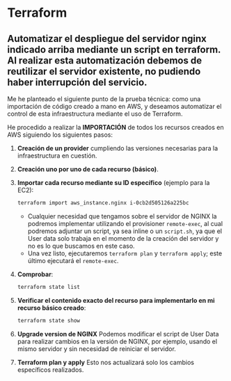 # Terraform

## Automatizar el despliegue del servidor nginx indicado arriba mediante un script en terraform. Al realizar esta automatización debemos de reutilizar el servidor existente, no pudiendo haber interrupción del servicio.

Me he planteado el siguiente punto de la prueba técnica: como una importación de código creado a mano en AWS, y deseamos automatizar el control de esta infraestructura mediante el uso de Terraform.

He procedido a realizar la **IMPORTACIÓN** de todos los recursos creados en AWS siguiendo los siguientes pasos:

1. **Creación de un provider** cumpliendo las versiones necesarias para la infraestructura en cuestión.  

2. **Creación uno por uno de cada recurso (básico)**.

3. **Importar cada recurso mediante su ID específico** (ejemplo para la EC2):
   ```bash
   terraform import aws_instance.nginx i-0cb2d505126a225bc
   ```
    - Cualquier necesidad que tengamos sobre el servidor de NGINX la podremos implementar utilizando el provisioner `remote-exec`, al cual podremos adjuntar un script, ya sea inline o un `script.sh`, ya que el User data solo trabaja en el momento de la creación del servidor y no es lo que buscamos en este caso.
    - Una vez listo, ejecutaremos `terraform plan` y `terraform apply`; este último ejecutará el `remote-exec`.

4. **Comprobar**:   
   ```bash
   terraform state list
   ```

5. **Verificar el contenido exacto del recurso para implementarlo en mi recurso básico creado**:  
   ```bash
   terraform state show
   ```
   
6. **Upgrade version de NGINX**
    Podemos modificar el script de User Data para realizar cambios en la versión de NGINX, por ejemplo, usando el mismo servidor y sin necesidad de reiniciar el servidor.

7. **Terraform plan y apply**
    Esto nos actualizará solo los cambios específicos realizados.